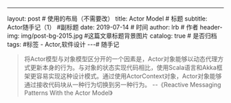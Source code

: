 ---
layout:     post   				    # 使用的布局（不需要改）
title:      Actor Model 				# 标题 
subtitle:   Actor随手记（1） #副标题
date:       2019-07-14 				# 时间
author:     lrb 						# 作者
header-img: img/post-bg-2015.jpg 	#这篇文章标题背景图片
catalog: true 						# 是否归档
tags:								#标签
    - Actor,软件设计
---# 随手记
> 将Actor模型与对象模型区分开的一个因素是，Actor对象能够以动态代理方式更新本身的行为。与对象的状态实现代码相比，使用Scala语言和Akka框架更容易实现这种设计模式。通过使用ActorContext对象，Actor对象能够通过接收代码块从一种行为切换到另一种行为。 --《Reactive Messaging Patterns With the Actor Model》
